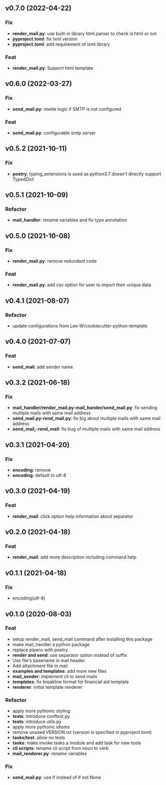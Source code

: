
## v0.7.0 (2022-04-22)

### Fix

- **render_mail.py**: use built-in library html.parser to check is html or not
- **pyproject.toml**: fix lxml version
- **pyproject.toml**: add requirement of lxml library

### Feat

- **render_mail.py**: Support html template

## v0.6.0 (2022-03-27)

### Fix

- **send_mail.py**: rewite logic if SMTP is not configured

### Feat

- **send_mail.py**: configurable smtp server

## v0.5.2 (2021-10-11)

### Fix

- **poetry**: typing_extensions is used as python3.7 doesn't directly support TypedDict

## v0.5.1 (2021-10-09)

### Refactor

- **mail_handler**: rename variables and fix type annotation

## v0.5.0 (2021-10-08)

### Fix

- **render_mail.py**: remove redundant code

### Feat

- **render_mail.py**: add csv option for user to import their unique data

## v0.4.1 (2021-08-07)

### Refactor

- update configurations from  Lee-W/cookiecutter-python-template

## v0.4.0 (2021-07-07)

### Feat

- **send_mail**: add sender name

## v0.3.2 (2021-06-18)

### Fix

- **mail_handler/render_mail.py-mail_hander/send_mail.py**: fix sending multiple mails with same mail address
- **send_mail.py-rend_mail.py**: fix big about multiple mails with same mail address
- **send_mail,-rend_mail**: fix bug of multiple mails with same mail address

## v0.3.1 (2021-04-20)

### Fix

- **encoding**: remove
- **encoding**: default to utf-8

## v0.3.0 (2021-04-19)

### Feat

- **render_mail**: click.option help information about separator

## v0.2.0 (2021-04-18)

### Feat

- **render_mail**: add more description including command help

## v0.1.1 (2021-04-18)

### Fix

- encoding(utf-8)

## v0.1.0 (2020-08-03)

### Feat

- setup render_mail, send_mail command after installing this package
- make mail_handler a python package
- replace pipenv with poetry
- **render and send**: use separator option instead of suffix
- Use file's basename in mail header.
- Add attachment file in mail
- **examples and templates**: add more new files
- **mail_sender**: implement cli to send mails
- **templates**: fix breakline format for financial aid template
- **renderer**: initial template renderer

### Refactor

- apply more pythonic styling
- **tests**: introduce conftest.py
- **tests**: introduce utils.py
- apply more pythonic idioms
- remove unused VERSION.txt (version is specified in pyproject.toml)
- **tasks/test**: allow no tests
- **tasks**: make invoke tasks a module and add task for new tools
- **cli scripts**: rename cli script from noun to verb
- **mail_renderer.py**: rename variables

### Fix

- **send_mail.py**: use if instead of if not None
